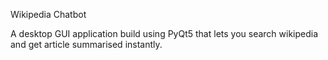 Wikipedia Chatbot

A desktop GUI application build using PyQt5 that lets you search wikipedia and get article summarised instantly.



